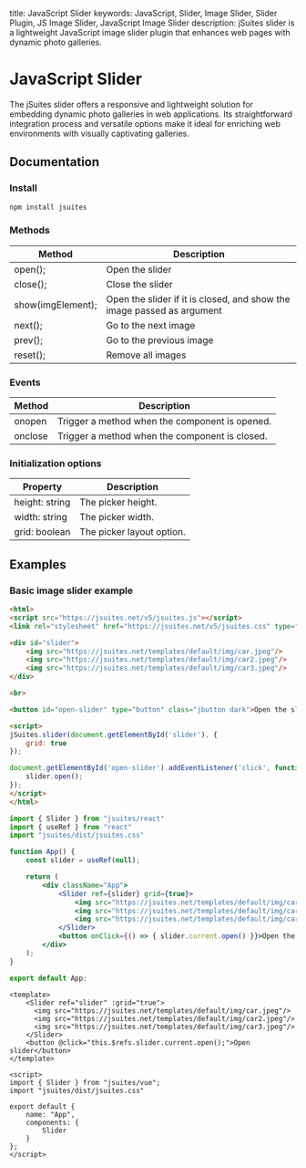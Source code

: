 title: JavaScript Slider
keywords: JavaScript, Slider, Image Slider, Slider Plugin, JS Image Slider, JavaScript Image Slider
description: jSuites slider is a lightweight JavaScript image slider plugin that enhances web pages with dynamic photo galleries.

JavaScript Slider
=======================

The jSuites slider offers a responsive and lightweight solution for embedding dynamic photo galleries in web applications. Its straightforward integration process and versatile options make it ideal for enriching web environments with visually captivating galleries.

## Documentation

### Install

```bash
npm install jsuites
```

### Methods

| Method            | Description                                                            |
|-------------------|------------------------------------------------------------------------|
| open();           | Open the slider                                                        |
| close();          | Close the slider                                                       |
| show(imgElement); | Open the slider if it is closed, and show the image passed as argument |
| next();           | Go to the next image                                                   |
| prev();           | Go to the previous image                                               |
| reset();          | Remove all images                                                      |


### Events

| Method  | Description                                    |
|---------|------------------------------------------------|
| onopen  | Trigger a method when the component is opened. |
| onclose | Trigger a method when the component is closed. |


### Initialization options

| Property       | Description               |
|----------------|---------------------------|
| height: string | The picker height.        |
| width: string  | The picker width.         |
| grid: boolean  | The picker layout option. |


## Examples

### Basic image slider example

```html
<html>
<script src="https://jsuites.net/v5/jsuites.js"></script>
<link rel="stylesheet" href="https://jsuites.net/v5/jsuites.css" type="text/css" />

<div id="slider">
    <img src="https://jsuites.net/templates/default/img/car.jpeg"/>
    <img src="https://jsuites.net/templates/default/img/car2.jpeg"/>
    <img src="https://jsuites.net/templates/default/img/car3.jpeg"/>
</div>

<br>

<button id="open-slider" type="button" class="jbutton dark">Open the slider</button>

<script>
jSuites.slider(document.getElementById('slider'), {
    grid: true
});

document.getElementById('open-slider').addEventListener('click', function() {
    slider.open();
});
</script>
</html>
```
```jsx
import { Slider } from "jsuites/react"
import { useRef } from "react"
import "jsuites/dist/jsuites.css"

function App() {
    const slider = useRef(null);

    return (
        <div className="App">
            <Slider ref={slider} grid={true}>
                <img src="https://jsuites.net/templates/default/img/car.jpeg"/>
                <img src="https://jsuites.net/templates/default/img/car2.jpeg"/>
                <img src="https://jsuites.net/templates/default/img/car3.jpeg"/>
            </Slider>
            <button onClick={() => { slider.current.open() }}>Open the slider</button>
        </div>
    );
}

export default App;
```
```vue
<template>
    <Slider ref="slider" :grid="true">
      <img src="https://jsuites.net/templates/default/img/car.jpeg"/>
      <img src="https://jsuites.net/templates/default/img/car2.jpeg"/>
      <img src="https://jsuites.net/templates/default/img/car3.jpeg"/>
    </Slider>
    <button @click="this.$refs.slider.current.open();">Open slider</button>
</template>

<script>
import { Slider } from "jsuites/vue";
import "jsuites/dist/jsuites.css"

export default {
    name: "App",
    components: {
        Slider
    }
};
</script>
```

